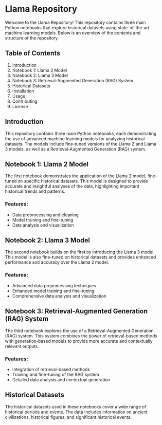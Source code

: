 # Llama Repository

Welcome to the Llama Repository! This repository contains three main Python notebooks that explore historical datasets using state-of-the-art machine learning models. Below is an overview of the contents and structure of the repository.

## Table of Contents

1. Introduction
2. Notebook 1: Llama 2 Model
3. Notebook 2: Llama 3 Model
4. Notebook 3: Retrieval-Augmented Generation (RAG) System
5. Historical Datasets
6. Installation
7. Usage
8. Contributing
9. License

## Introduction

This repository contains three main Python notebooks, each demonstrating the use of advanced machine learning models for analyzing historical datasets. The models include fine-tuned versions of the Llama 2 and Llama 3 models, as well as a Retrieval-Augmented Generation (RAG) system.

## Notebook 1: Llama 2 Model

The first notebook demonstrates the application of the Llama 2 model, fine-tuned on specific historical datasets. This model is designed to provide accurate and insightful analyses of the data, highlighting important historical trends and patterns.

### Features:
- Data preprocessing and cleaning
- Model training and fine-tuning
- Data analysis and visualization

## Notebook 2: Llama 3 Model

The second notebook builds on the first by introducing the Llama 3 model. This model is also fine-tuned on historical datasets and provides enhanced performance and accuracy over the Llama 2 model.

### Features:
- Advanced data preprocessing techniques
- Enhanced model training and fine-tuning
- Comprehensive data analysis and visualization

## Notebook 3: Retrieval-Augmented Generation (RAG) System

The third notebook explores the use of a Retrieval-Augmented Generation (RAG) system. This system combines the power of retrieval-based methods with generation-based models to provide more accurate and contextually relevant outputs.

### Features:
- Integration of retrieval-based methods
- Training and fine-tuning of the RAG system
- Detailed data analysis and contextual generation

## Historical Datasets

The historical datasets used in these notebooks cover a wide range of historical periods and events. The data includes information on ancient civilizations, historical figures, and significant historical events.
